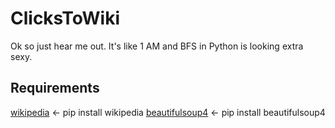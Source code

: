 # ClicksToWiki
Ok so just hear me out. It's like 1 AM and BFS in Python is looking extra sexy.

## Requirements
[wikipedia](https://pypi.org/project/wikipedia/) <- pip install wikipedia
[beautifulsoup4](https://pypi.org/project/beautifulsoup4/) <- pip install beautifulsoup4